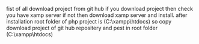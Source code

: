 fist of all download project from git hub
if you download project then check you have xamp server if not then download xamp server and install.
after installation  root folder of php project is (C:\xampp\htdocs) so copy download project of git hub repositery and pest in root folder (C:\xampp\htdocs)

